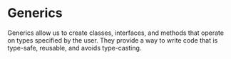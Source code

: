 # Generics

Generics allow us to create classes, interfaces, and methods that operate on types specified by the user. They provide a way to write code that is type-safe, reusable, and avoids type-casting.

